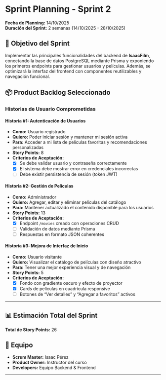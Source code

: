 # Sprint Planning - Sprint 2  

**Fecha de Planning:** 14/10/2025  
**Duración del Sprint:** 2 semanas (14/10/2025 - 28/10/2025)  

## 🎯 Objetivo del Sprint  
Implementar las principales funcionalidades del backend de **IsaacFilm**, conectando la base de datos PostgreSQL mediante Prisma y exponiendo los primeros endpoints para gestionar usuarios y películas. Además, se optimizará la interfaz del frontend con componentes reutilizables y navegación funcional.

## 📦 Product Backlog Seleccionado  

### Historias de Usuario Comprometidas  

#### Historia #1: Autenticación de Usuarios
- **Como:** Usuario registrado  
- **Quiero:** Poder iniciar sesión y mantener mi sesión activa  
- **Para:** Acceder a mi lista de películas favoritas y recomendaciones personalizadas  
- **Story Points:** 8  
- **Criterios de Aceptación:**
  - [x] Se debe validar usuario y contraseña correctamente  
  - [x] El sistema debe mostrar error en credenciales incorrectas  
  - [ ] Debe existir persistencia de sesión (token JWT)  

#### Historia #2: Gestión de Películas
- **Como:** Administrador  
- **Quiero:** Agregar, editar y eliminar películas del catálogo  
- **Para:** Mantener actualizado el contenido disponible para los usuarios  
- **Story Points:** 13  
- **Criterios de Aceptación:**
  - [x] Endpoint `/movies` creado con operaciones CRUD  
  - [ ] Validación de datos mediante Prisma  
  - [ ] Respuestas en formato JSON coherentes  

#### Historia #3: Mejora de Interfaz de Inicio
- **Como:** Usuario visitante  
- **Quiero:** Visualizar el catálogo de películas con diseño atractivo  
- **Para:** Tener una mejor experiencia visual y de navegación  
- **Story Points:** 5  
- **Criterios de Aceptación:**
  - [x] Fondo con gradiente oscuro y efecto de proyector  
  - [x] Cards de películas en cuadrícula responsive  
  - [ ] Botones de “Ver detalles” y “Agregar a favoritos” activos  

---

## 📊 Estimación Total del Sprint  
**Total de Story Points:** 26  

## 🧩 Equipo  
- **Scrum Master:** Isaac Pérez  
- **Product Owner:** Instructor del curso  
- **Developers:** Equipo Backend & Frontend  

---
